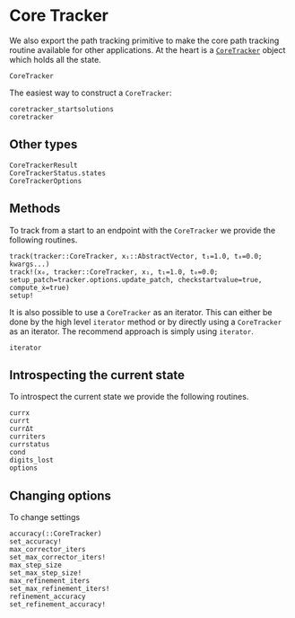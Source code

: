 # Core Tracker

We also export the path tracking primitive to make the core path tracking routine
available for other applications.
At the heart is a [`CoreTracker`](@ref) object which holds
all the state.

```@docs
CoreTracker
```

The easiest way to construct a `CoreTracker`:
```@docs
coretracker_startsolutions
coretracker
```

## Other types
```@docs
CoreTrackerResult
CoreTrackerStatus.states
CoreTrackerOptions
```

## Methods
To track from a start to an endpoint with the `CoreTracker` we provide the following
routines.
```@docs
track(tracker::CoreTracker, x₁::AbstractVector, t₁=1.0, t₀=0.0; kwargs...)
track!(x₀, tracker::CoreTracker, x₁, t₁=1.0, t₀=0.0; setup_patch=tracker.options.update_patch, checkstartvalue=true, compute_ẋ=true)
setup!
```

It is also possible to use a `CoreTracker` as an iterator. This can either
be done by the high level `iterator` method or by directly using a `CoreTracker`
as an iterator. The recommend approach is simply using `iterator`.
```@docs
iterator
```

## Introspecting the current state
To introspect the current state we provide the following routines.
```@docs
currx
currt
currΔt
curriters
currstatus
cond
digits_lost
options
```

## Changing options
To change settings
```@docs
accuracy(::CoreTracker)
set_accuracy!
max_corrector_iters
set_max_corrector_iters!
max_step_size
set_max_step_size!
max_refinement_iters
set_max_refinement_iters!
refinement_accuracy
set_refinement_accuracy!
```
